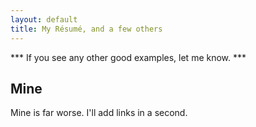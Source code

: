 ```yaml
---
layout: default
title: My Résumé, and a few others
---
```





*** If you see any other good examples, let me know. ***

## Mine

Mine is far worse. I'll add links in a second.
